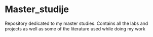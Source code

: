 # Master_studije
Repository dedicated to my master studies.
Contains all the labs and projects as well as some of the literature used while doing my work